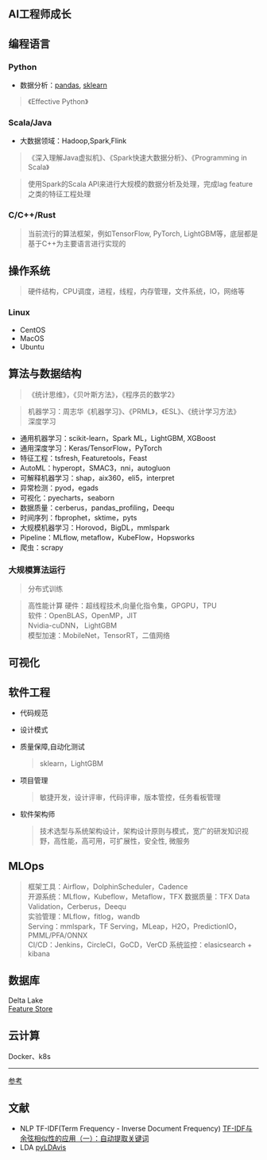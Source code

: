 AI工程师成长
-------

## 编程语言

### Python
* 数据分析：[pandas](https://github.com/pandas-dev/pandas), [sklearn](https://github.com/automl/auto-sklearn)

> 《Effective Python》

### Scala/Java
* 大数据领域：Hadoop,Spark,Flink

> 《深入理解Java虚拟机》、《Spark快速大数据分析》、《Programming in Scala》

> 使用Spark的Scala API来进行大规模的数据分析及处理，完成lag feature之类的特征工程处理

### C/C++/Rust
> 当前流行的算法框架，例如TensorFlow, PyTorch, LightGBM等，底层都是基于C++为主要语言进行实现的

## 操作系统
> 硬件结构，CPU调度，进程，线程，内存管理，文件系统，IO，网络等

### Linux
* CentOS
* MacOS
* Ubuntu

## 算法与数据结构
> 《统计思维》，《贝叶斯方法》，《程序员的数学2》

> 机器学习：周志华《机器学习》、《PRML》，《ESL》、《统计学习方法》  
深度学习

* 通用机器学习：scikit-learn，Spark ML，LightGBM, XGBoost
* 通用深度学习：Keras/TensorFlow，PyTorch
* 特征工程：tsfresh, Featuretools，Feast
* AutoML：hyperopt，SMAC3，nni，autogluon
* 可解释机器学习：shap，aix360，eli5，interpret
* 异常检测：pyod，egads
* 可视化：pyecharts，seaborn
* 数据质量：cerberus，pandas_profiling，Deequ
* 时间序列：fbprophet，sktime，pyts
* 大规模机器学习：Horovod，BigDL，mmlspark
* Pipeline：MLflow, metaflow，KubeFlow，Hopsworks
* 爬虫：scrapy

### 大规模算法运行
> 分布式训练

> 高性能计算
硬件：超线程技术,向量化指令集，GPGPU，TPU  
软件：OpenBLAS，OpenMP，JIT  
Nvidia-cuDNN， LightGBM  
模型加速：MobileNet，TensorRT，二值网络


## 可视化

## 软件工程
* 代码规范  
* 设计模式  
* 质量保障,自动化测试

  > sklearn，LightGBM

* 项目管理  

  > 敏捷开发，设计评审，代码评审，版本管控，任务看板管理

* 软件架构师

  > 技术选型与系统架构设计，架构设计原则与模式，宽广的研发知识视野，高性能，高可用，可扩展性，安全性, 微服务

## MLOps
> 框架工具：Airflow，DolphinScheduler，Cadence  
> 开源系统：MLflow，Kubeflow，Metaflow，TFX
> 数据质量：TFX Data Validation，Cerberus，Deequ  
> 实验管理：MLflow，fitlog，wandb  
> Serving：mmlspark，TF Serving，MLeap，H2O，PredictionIO，PMML/PFA/ONNX  
> CI/CD：Jenkins，CircleCI，GoCD，VerCD
> 系统监控：elasicsearch + kibana


## 数据库
Delta Lake  
[Feature Store](https://www.hopsworks.ai/)

## 云计算
Docker、k8s

----------
[参考](https://zhuanlan.zhihu.com/p/192633890)

## 文献
* NLP TF-IDF(Term Frequency - Inverse Document Frequency) [TF-IDF与余弦相似性的应用（一）：自动提取关键词](https://www.ruanyifeng.com/blog/2013/03/tf-idf.html)
* LDA [pyLDAvis](https://nbviewer.jupyter.org/github/bmabey/pyLDAvis/blob/master/notebooks/sklearn.ipynb)
